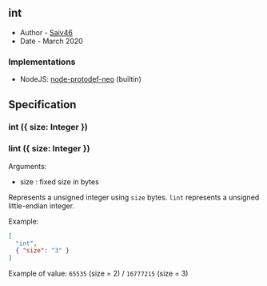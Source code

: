 ## int
* Author - [Saiv46](https://github.com/saiv46)
* Date - March 2020

### Implementations
- NodeJS: [node-protodef-neo](https://github.com/saiv46/node-protodef-neo) (builtin)

## Specification

### **int** ({ size: Integer })
### **lint** ({ size: Integer })
Arguments:
* size : fixed size in bytes

Represents a unsigned integer using `size` bytes.
`lint` represents a unsigned little-endian integer.

Example:
```json
[
  "int",
  { "size": "3" }
]
```

Example of value: `65535` (size = 2) / `16777215` (size = 3)